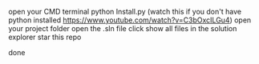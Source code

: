 open your CMD terminal
python Install.py (watch this if you don't have python installed https://www.youtube.com/watch?v=C3bOxcILGu4)
open your project folder
open the .sln file
click show all files in the solution explorer
star this repo

done
